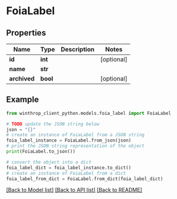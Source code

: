 # FoiaLabel


## Properties

Name | Type | Description | Notes
------------ | ------------- | ------------- | -------------
**id** | **int** |  | [optional] 
**name** | **str** |  | 
**archived** | **bool** |  | [optional] 

## Example

```python
from winthrop_client_python.models.foia_label import FoiaLabel

# TODO update the JSON string below
json = "{}"
# create an instance of FoiaLabel from a JSON string
foia_label_instance = FoiaLabel.from_json(json)
# print the JSON string representation of the object
print(FoiaLabel.to_json())

# convert the object into a dict
foia_label_dict = foia_label_instance.to_dict()
# create an instance of FoiaLabel from a dict
foia_label_from_dict = FoiaLabel.from_dict(foia_label_dict)
```
[[Back to Model list]](../README.md#documentation-for-models) [[Back to API list]](../README.md#documentation-for-api-endpoints) [[Back to README]](../README.md)


